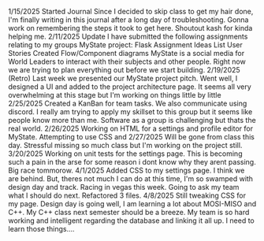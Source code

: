 1/15/2025 Started Journal
Since I decided to skip class to get my hair done, I'm finally writing in this journal after a long day of troubleshooting. Gonna work on remembering the steps it took to get here. Shoutout kash for kinda helping me.
2/11/2025 Update 
I have submitted the following assignments relating to my groups MyState project:
	Flask Assignment 
	Ideas List
	User Stories
	Created Flow/Component diagrams
MyState is a social media for World Leaders to interact with their subjects 
and other people. Right now we are trying to plan everything out before we
start building.
2/19/2025 (Retro)
Last week we presented our MyState project pitch. Went well, I designed a UI and added to the project architecture page. It seems all very overwhelming at this stage but I'm working on things little by little
2/25/2025 
Created a KanBan for team tasks. We also communicate using discord. I really am trying to apply my skillset to this group but it seems like people know more than me. Software as a group is challenging but 
thats the real world.
2/26/2025
 Working on HTML for a settings and profile editor for MyState. Attempting to use CSS and 
2/27/2025
Will be gone from class this day. Stressful missing so much class but I'm working on the project still.
3/20/2025
Working on unit tests for the settings page. This is becoming such a pain in the 
arse for some reason i dont know why they arent passing. Big race tommorow.
4/1/2025 
Added CSS to my settings page. I think we are behind. But, theres not much I 
can do at this time, I'm so swamped with design day and track. Racing in vegas this week. Going to ask my team what I should do next. Refactored 
3 files.
4/8/2025 
Still tweaking CSS for my page. Design day is going well, I am learning a lot about MOSI-MISO and C++. My C++ class next semester should be a breeze.
My team is so hard working and intelligent regarding the database and linking it all up. I need to learn those things....

